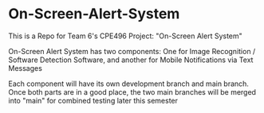 # On-Screen-Alert-System
This is a Repo for Team 6's CPE496 Project: "On-Screen Alert System"

On-Screen Alert System has two components: One for Image Recognition / Software Detection Software, and another for Mobile Notifications via Text Messages

Each component will have its own development branch and main branch. Once both parts are in a good place, the two main branches will be merged into "main" for combined testing later this semester
